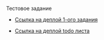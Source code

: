 Тестовое задание 

* [Ссылка на деплой 1-ого задания](https://testovoe-zadanie-8xl2.vercel.app/)

* [Ссылка на деплой todo листа](https://testovoe-zadanie-jet.vercel.app/)



